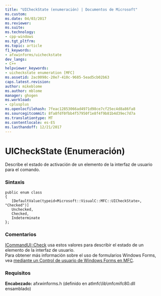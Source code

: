 ```yaml
---
title: "UICheckState (enumeración) | Documentos de Microsoft"
ms.custom: 
ms.date: 04/03/2017
ms.reviewer: 
ms.suite: 
ms.technology:
- cpp-windows
ms.tgt_pltfrm: 
ms.topic: article
f1_keywords:
- afxwinforms/uicheckstate
dev_langs:
- C++
helpviewer_keywords:
- uicheckstate enumeration [MFC]
ms.assetid: 2ac0098c-20e7-410c-9685-5ead5cb02b63
caps.latest.revision: 
author: mikeblome
ms.author: mblome
manager: ghogen
ms.workload:
- cplusplus
ms.openlocfilehash: 7feac12853066ad4971d98ce7cf25ec4d8a86fa8
ms.sourcegitcommit: 8fa8fdf0fbb4f57950f1e8f4f9b81b4d39ec7d7a
ms.translationtype: MT
ms.contentlocale: es-ES
ms.lasthandoff: 12/21/2017
---
```

# <a name="uicheckstate-enumeration"></a>UICheckState (Enumeración)
Describe el estado de activación de un elemento de la interfaz de usuario para el comando.  
   
### <a name="syntax"></a>Sintaxis   
```  
public enum class 
{  
   [DefaultValue(typeid<Microsoft::VisualC::MFC::UICheckState>, "Checked")]  
   Unchecked,   
   Checked,   
   Indeterminate 
};  
```  
   
### <a name="remarks"></a>Comentarios  
 [ICommandUI::Check](icommandui-interface.md#check) usa estos valores para describir el estado de un elemento de la interfaz de usuario.    
 Para obtener más información sobre el uso de formularios Windows Forms, vea [mediante un Control de usuario de Windows Forms en MFC](../../dotnet/using-a-windows-form-user-control-in-mfc.md).  
   
### <a name="requirements"></a>Requisitos  
 **Encabezado:** afxwinforms.h (definido en atlmfc\lib\mfcmifc80.dll ensamblado)  

